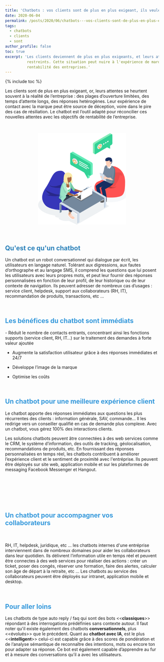 ```yaml
---
title: 'Chatbots : vos clients sont de plus en plus exigeant, ils veulent la bonne réponse, tout de suite, tout le temps.'
date: 2020-06-04
permalink: /posts/2020/06/chatbots---vos-clients-sont-de-plus-en-plus-exigeant--ils-veulent-la-bonne-réponse--tout-de-suite--tout-le-temps-
tags:
  - chatbots
  - clients
  - sont
author_profile: false
toc: true
excerpt: 'Les clients deviennent de plus en plus exigeants, et leurs attentes peuvent souvent être déçues par les réalités opérationnelles des entreprises, comme des temps d'attente longs et des horaires d'ouverture 
          restreints. Cette situation peut nuire à l'expérience de marque et provoquer des résiliations. L'article propose le chatbot comme une solution adaptée pour aligner ces nouvelles attentes avec les objectifs de 
          rentabilité des entreprises.'
---
```


{% include toc %}

<p>Les clients sont de plus en plus exigeant, or, leurs attentes se heurtent souvent &agrave; la r&eacute;alit&eacute; de l&rsquo;entreprise : des plages d&rsquo;ouverture limit&eacute;es, des temps d&rsquo;attente longs, des r&eacute;ponses het&eacute;rog&egrave;nes. Leur exp&eacute;rience de contact avec la marque peut &ecirc;tre source de d&eacute;ception, voire dans le pire des cas de r&eacute;siliation. Le chatbot est l&rsquo;outil adapt&eacute; pour r&eacute;concilier ces nouvelles attentes avec les objectifs de rentabilit&eacute; de l&rsquo;entreprise.</p>



<p>&nbsp;</p>



<p style="text-align:center"><img alt="" src="/images/media/uploads/2020/06/04/illu-a.png" style="height:300px; width:288px" /></p>



<p>&nbsp;</p>



<h2><span style="color:#2980b9">Qu&#39;est ce qu&#39;un chatbot</span></h2>



<p>Un chatbot est un robot conversationnel qui dialogue par &eacute;crit, les utilisateurs en langage naturel. Tol&eacute;rant aux digressions, aux fautes d&rsquo;orthographe et au langage SMS, il comprend les questions que lui posent les utilisateurs avec leurs propres mots, et peut leur fournir des r&eacute;ponses personnalis&eacute;es en fonction de leur profil, de leur historique ou de leur contexte de navigation. Ils peuvent adresser de nombreux cas d&rsquo;usages : service client, helpdesk, support aux collaborateurs (RH, IT), recommandation de produits, transactions, etc &hellip;</p>



<p>&nbsp;</p>



<h2><span style="color:#3498db">Les b&eacute;n&eacute;fices du chatbot sont imm&eacute;diats</span></h2>



<p>- R&eacute;duit le nombre de contacts entrants, concentrant ainsi les fonctions supports (service client, RH, IT&hellip;) sur le traitement des demandes &agrave; forte valeur ajout&eacute;e<br />

- Augmente la satisfaction utilisateur gr&acirc;ce &agrave; des r&eacute;ponses imm&eacute;diates et 24/7<br />

- D&eacute;veloppe l&rsquo;image de la marque<br />

- Optimise les co&ucirc;ts</p>



<p>&nbsp;</p>



<h2><span style="color:#3498db">Un chatbot pour une meilleure exp&eacute;rience client</span></h2>



<p>Le chatbot apporte des r&eacute;ponses imm&eacute;diates aux questions les plus r&eacute;currentes des clients : information g&eacute;n&eacute;rale, SAV, commande&hellip; Il les redirige vers un conseiller qualifi&eacute; en cas de demande plus complexe. Avec un chatbot, vous g&eacute;rez 100% des interactions clients.</p>



<p>Les solutions chatbots peuvent &acirc;tre connect&eacute;es &agrave; des web services comme le CRM, le syst&egrave;me d&rsquo;information, des outils de tracking, g&eacute;olocalisation, recommandations de produits, etc. En fournissant des r&eacute;ponses personnalis&eacute;es en temps r&eacute;el, les chatbots contribuent &agrave; am&eacute;liorer l&rsquo;exp&eacute;rience client et le sentiment de proximit&eacute; avec l&#39;entr&eacute;prise. Ils peuvent &ecirc;tre d&eacute;ploy&eacute;s sur site web, application mobile et sur les plateformes de messaging Facebook Messenger et Hangout.</p>



<h2>&nbsp;</h2>



<h2><br />

<span style="color:#3498db">Un chatbot pour accompagner vos collaborateurs</span></h2>



<p><br />

RH, IT, helpdesk, juridique, etc &hellip; les chatbots internes d&#39;une entr&eacute;prise interviennent dans de nombreux domaines pour aider les collaborateurs dans leur quotidien. Ils d&eacute;livrent l&rsquo;information utile en temps r&eacute;el et peuvent &ecirc;tre connectes &agrave; des web services pour r&eacute;aliser des actions : cr&eacute;er un ticket, poser des cong&eacute;s, r&eacute;server une formation, faire des alertes, calculer son &acirc;ge de d&eacute;part &agrave; la retraite, etc &hellip;&nbsp;Les chatbots au service des collaborateurs peuvent &ecirc;tre d&eacute;ploy&eacute;s sur intranet, application mobile et desktop.</p>



<p>&nbsp;</p>



<h2><span style="color:#3498db">Pour aller loins</span></h2>



<p>Les chatbots de type auto reply / faq qui sont des bots &lt;&lt;<strong>classiques</strong>&gt;&gt; r&eacute;pondant &agrave; des interrogations pr&eacute;d&eacute;finies sans contexte autour. Il faut noter qu&#39;il existe &eacute;galement des chatbots&nbsp;<strong>conversationnels</strong>, plus &lt;&lt;&eacute;volu&eacute;s&gt;&gt; que le pr&eacute;c&eacute;dent. Quant au <strong>chatbot avec IA</strong>, est le plus &lt;&lt;<strong>intelligent</strong>&gt;&gt; celui-ci est capable gr&acirc;ce &agrave; des scores de pond&eacute;ration et de l&rsquo;analyse s&eacute;mantique de reconna&icirc;tre des intentions, mots ou encore ton pour adapter sa r&eacute;ponse. Ce bot est &eacute;galement capable d&rsquo;apprendre au fur et &agrave; mesure des conversations qu&rsquo;il a avec les utilisateurs.</p>
